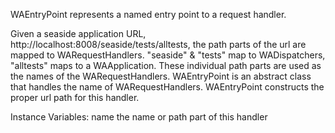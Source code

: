 WAEntryPoint represents a named entry point to a request handler.

Given a seaside application URL, http://localhost:8008/seaside/tests/alltests, the path parts of the url are mapped to WARequestHandlers. "seaside" & "tests" map to WADispatchers, "alltests" maps to a WAApplication. These individual path parts are used as the names of the WARequestHandlers. WAEntryPoint is an abstract class that handles the name of WARequestHandlers. WAEntryPoint constructs the proper url path for this handler.

Instance Variables:
	name	<String>	the name or path part of this handler

